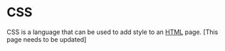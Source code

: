 # CSS

CSS is a language that can be used to add style to an [HTML](/wiki/HTML) page. [This page needs to be updated]